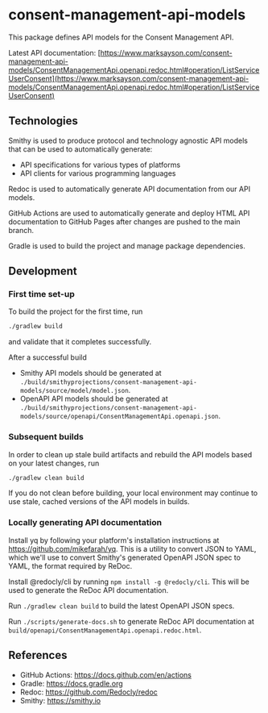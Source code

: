 # consent-management-api-models
This package defines API models for the Consent Management API.

Latest API documentation: [https://www.marksayson.com/consent-management-api-models/ConsentManagementApi.openapi.redoc.html#operation/ListServiceUserConsent](https://www.marksayson.com/consent-management-api-models/ConsentManagementApi.openapi.redoc.html#operation/ListServiceUserConsent)

## Technologies
Smithy is used to produce protocol and technology agnostic API models that can be used to automatically generate:
* API specifications for various types of platforms
* API clients for various programming languages

Redoc is used to automatically generate API documentation from our API models.

GitHub Actions are used to automatically generate and deploy HTML API documentation to GitHub Pages after changes are pushed to the main branch.

Gradle is used to build the project and manage package dependencies.

## Development
### First time set-up
To build the project for the first time, run

```sh
./gradlew build
```

and validate that it completes successfully.

After a successful build
* Smithy API models should be generated at `./build/smithyprojections/consent-management-api-models/source/model/model.json`.
* OpenAPI API models should be generated at `./build/smithyprojections/consent-management-api-models/source/openapi/ConsentManagementApi.openapi.json`.

### Subsequent builds
In order to clean up stale build artifacts and rebuild the API models based on your latest changes, run

```sh
./gradlew clean build
```

If you do not clean before building, your local environment may continue to use stale, cached versions of the API models in builds.

### Locally generating API documentation
Install yq by following your platform's installation instructions at https://github.com/mikefarah/yq.  This is a utility to convert JSON to YAML, which we'll use to convert Smithy's generated OpenAPI JSON spec to YAML, the format required by ReDoc.

Install @redocly/cli by running `npm install -g @redocly/cli`.  This will be used to generate the ReDoc API documentation.

Run `./gradlew clean build` to build the latest OpenAPI JSON specs.

Run `./scripts/generate-docs.sh` to generate ReDoc API documentation at `build/openapi/ConsentManagementApi.openapi.redoc.html`.

## References
* GitHub Actions: https://docs.github.com/en/actions
* Gradle: https://docs.gradle.org
* Redoc: https://github.com/Redocly/redoc
* Smithy: https://smithy.io
